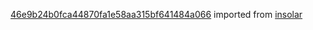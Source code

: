 [46e9b24b0fca44870fa1e58aa315bf641484a066](https://github.com/insolar/insolar/commit/46e9b24b0fca44870fa1e58aa315bf641484a066) imported from [insolar](https://github.com/insolar/insolar)
